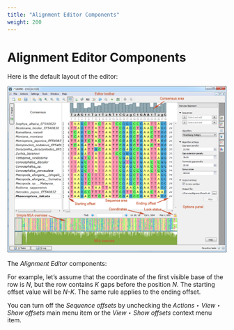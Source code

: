 ```yaml
---
title: "Alignment Editor Components"
weight: 200
---
```


# Alignment Editor Components

Here is the default layout of the editor:

![](/images/65929616/65929617.png)

The _Alignment Editor_ components:

For example, let’s assume that the coordinate of the first visible base of the row is _N_, but the row contains _K_ gaps before the position _N_. The starting offset value will be _N-K_. The same rule applies to the ending offset.

You can turn off the _Sequence offsets_ by unchecking the _Actions ‣ View ‣ Show offsets_ main menu item or the _View ‣ Show offsets_ context menu item.